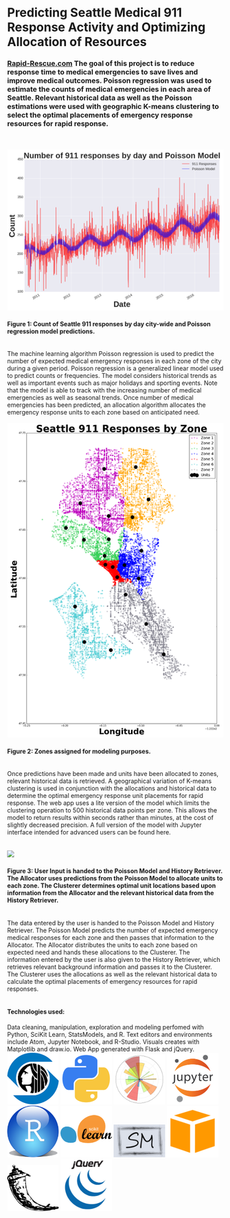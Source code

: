 <h1> Predicting Seattle Medical 911 Response Activity and Optimizing Allocation of Resources </h1>

<h3> <a href="http://rapid-rescue.com/">Rapid-Rescue.com</a>
The goal of this project is to reduce response time to medical emergencies to save lives and improve medical outcomes. Poisson regression was used to estimate the counts of medical emergencies in each area of Seattle. Relevant historical data as well as the Poisson estimations were used with geographic K-means clustering to select the optimal placements of emergency response resources for rapid response. </h3>
<br><br>
<img src="images/data_and_model.png" width="800">
<h4> Figure 1: Count of Seattle 911 responses by day city-wide and Poisson regression model predictions. </h4>
<br>
The machine learning algorithm Poisson regression is used to predict the number of expected medical emergency responses in each zone of the city during a given period. Poisson regression is a generalized linear model used to predict counts or frequencies. The model considers historical trends as well as important events such as major holidays and sporting events. Note that the model is able to track with the increasing number of medical emergencies as well as seasonal trends. Once number of medical emergencies has been predicted, an allocation algorithm allocates the emergency response units to each zone based on anticipated need.
<br><br>
<img src="images/seattle_911_pred.png" width="600">
<h4> Figure 2: Zones assigned for modeling purposes. </h4>
<br>
Once predictions have been made and units have been allocated to zones, relevant historical data is retrieved. A geographical variation of K-means clustering is used in conjunction with the allocations and historical data to determine the optimal emergency response unit placements for rapid response. The web app uses a lite version of the model which limits the clustering operation to 500 historical data points per zone. This allows the model to return results within seconds rather than minutes, at the cost of slightly decreased precision. A full version of the model with Jupyter interface intended for advanced users can be found here.
<br><br><br>
<img src="images/structure.png" width="500">
<h4> Figure 3: User Input is handed to the Poisson Model and History Retriever. The Allocator uses predictions from the Poisson Model to allocate units to each zone. The Clusterer determines optimal unit locations based upon information from the Allocator and the relevant historical data from the History Retriever. </h4>
<br>
The data entered by the user is handed to the Poisson Model and History Retriever. The Poisson Model predicts the number of expected emergency medical responses for each zone and then passes that information to the Allocator. The Allocator distributes the units to each zone based on expected need and hands these allocations to the Clusterer. The information entered by the user is also given to the History Retriever, which retrieves relevant background information and passes it to the Clusterer. The Clusterer uses the allocations as well as the relevant historical data to calculate the optimal placements of emergency resources for rapid responses.
<br><br>
<h4> Technologies used: </h4>
Data cleaning, manipulation, exploration and modeling perfomed with Python, SciKit Learn, StatsModels, and R. Text editors and environments include Atom, Jupyter Notebook, and R-Studio. Visuals creates with Matplotlib and draw.io. Web App generated with Flask and jQuery.
<br>

<img src="images/logos/seattle.png" width="120">
<img src="images/logos/python.png" width="120">
<img src="images/logos/matplotlib.png" width="120">
<img src="images/logos/jupyter.png" width="120">
<img src="images/logos/r.png" width="120">
<img src="images/logos/sklearn.png" width="120">
<img src="images/logos/statsmodels.png" width="120">
<img src="images/logos/aws2.png" width="120">
<img src="images/logos/flask.png" width="120">
<img src="images/logos/jquery.png" width="120">
